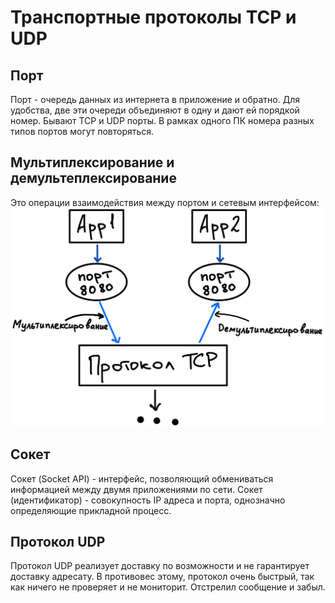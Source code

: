 # Транспортные протоколы TCP и UDP

## Порт
Порт - очередь данных из интернета в приложение и обратно. Для удобства, две эти 
очереди объединяют в одну и дают ей порядкой номер. Бывают TCP и UDP порты. В рамках одного ПК номера разных 
типов портов могут повторяться.

## Мультиплексирование и демультеплексирование
Это операции взаимодействия между портом и сетевым интерфейсом:
![multiplexing.png](../img/computer_network/multiplexing.png) 

## Сокет
Сокет (Socket API) - интерфейс, позволяющий обмениваться информацией между двумя приложениями по сети.
Сокет (идентификатор) - совокупность IP адреса и порта, однозначно определяющие прикладной процесс.

## Протокол UDP
Протокол UDP реализует доставку по возможности и не гарантирует доставку адресату. 
В противовес этому, протокол очень быстрый, так как ничего не проверяет и не мониторит. 
Отстрелил сообщение и забыл.